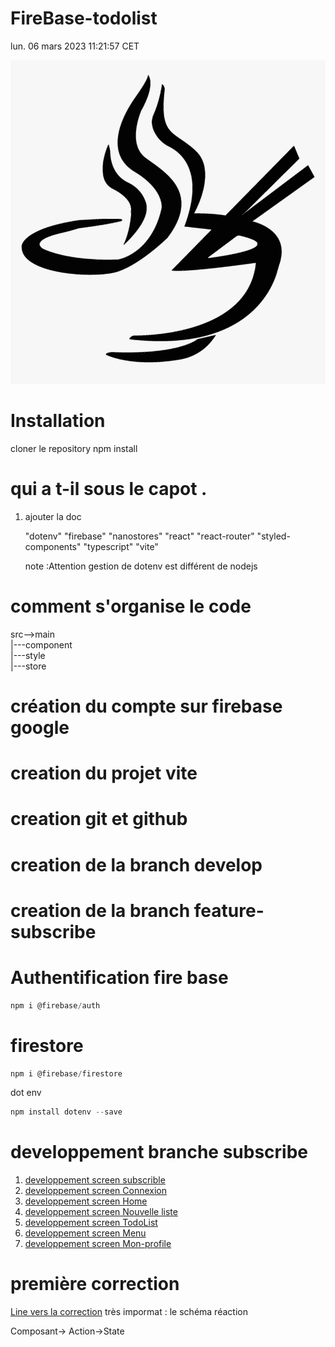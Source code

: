# FireBase-todolist

lun. 06 mars 2023 11:21:57 CET

![Logo projet Firebase todo list](./src/image/Firebase-todolist.png)

# Installation

cloner le repository
npm install

# qui a t-il sous le capot .

1. ajouter la doc

   "dotenv"
   "firebase"
   "nanostores"
   "react"
   "react-router"
   "styled-components"
   "typescript"
   "vite"

   note :Attention gestion de dotenv est différent de nodejs

# comment s'organise le code

src-->main  
|---component  
 |---style  
 |---store

# création du compte sur firebase google

# creation du projet vite

# creation git et github

# creation de la branch develop

# creation de la branch feature-subscribe

# Authentification fire base

```js
npm i @firebase/auth
```

# firestore

```js
npm i @firebase/firestore
```

dot env

```js
npm install dotenv --save
```

# developpement branche subscribe

1. [developpement screen subscrible](./doc/screen-subscribe.md)
1. [developpement screen Connexion](./doc/screen-connexion.md)
1. [developpement screen Home](./doc/screen-Home.md)
1. [developpement screen Nouvelle liste](./doc/screen-NewList.md)
1. [developpement screen TodoList](./doc/screen-TodoList.md)
1. [developpement screen Menu](./doc/screen-Menu.md)
1. [developpement screen Mon-profile](./doc/screen-user-profile.md)

# première correction

[Line vers la correction](https://github.com/Djeg/formation-react/tree/session-projet/06-03-23/10-03-23)
très impormat : le schéma réaction

Composant-> Action->State
